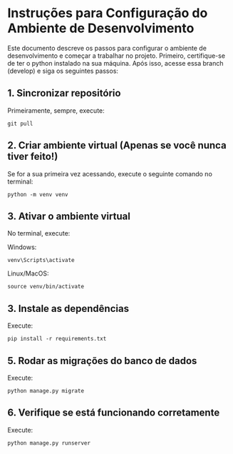 # Instruções para Configuração do Ambiente de Desenvolvimento

Este documento descreve os passos para configurar o ambiente de desenvolvimento e começar a trabalhar no projeto. 
Primeiro, certifique-se de ter o python instalado na sua máquina. Após isso, acesse essa branch (develop) e siga os seguintes passos:

## 1. Sincronizar repositório
Primeiramente, sempre, execute:
```
git pull
```

## 2. Criar ambiente virtual (Apenas se você nunca tiver feito!)
Se for a sua primeira vez acessando, execute o seguinte comando no terminal:
```
python -m venv venv
```

## 3. Ativar o ambiente virtual
No terminal, execute:

Windows:
```
venv\Scripts\activate
```
Linux/MacOS:
```
source venv/bin/activate
```

## 3. Instale as dependências
Execute:
```
pip install -r requirements.txt
```

## 5. Rodar as migrações do banco de dados
Execute:
```
python manage.py migrate
```

## 6. Verifique se está funcionando corretamente
Execute:
```
python manage.py runserver
```